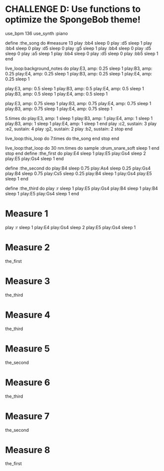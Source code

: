 # CHALLENGE D: Use functions to optimize the SpongeBob theme!

use_bpm 136
use_synth :piano

define :the_song do
  #measure 13
  play :bb4
  sleep 0
  play :d5
  sleep 1
  play :bb4
  sleep 0
  play :d5
  sleep 0
  play :g5
  sleep 1
  play :bb4
  sleep 0
  play :d5
  sleep 0
  play :a5
  sleep 1
  play :bb4
  sleep 0
  play :d5
  sleep 0
  play :bb5
  sleep 1
end

live_loop:background_notes do
  play:E3, amp: 0.25
  sleep 1
  play:B3, amp: 0.25
  play:E4, amp: 0.25
  sleep 1
  play:B3, amp: 0.25
  sleep 1
  play:E4, amp: 0.25
  sleep 1
  
  
  play:E3, amp: 0.5
  sleep 1
  play:B3, amp: 0.5
  play:E4, amp: 0.5
  sleep 1
  play:B3, amp: 0.5
  sleep 1
  play:E4, amp: 0.5
  sleep 1
  
  
  play:E3, amp: 0.75
  sleep 1
  play:B3, amp: 0.75
  play:E4, amp: 0.75
  sleep 1
  play:B3, amp: 0.75
  sleep 1
  play:E4, amp: 0.75
  sleep 1
  
  
  5.times do
    play:E3, amp: 1
    sleep 1
    play:B3, amp: 1
    play:E4, amp: 1
    sleep 1
    play:B3, amp: 1
    sleep 1
    play:E4, amp: 1
    sleep 1
  end
  play :c2, sustain: 3
  play :e2, sustain: 4
  play :g2, sustain: 2
  play :b2, sustain: 2
  stop
end

live_loop:this_loop do
  7.times do
    the_song
  end
  stop
end

live_loop:that_loop do
  30 nm.times do
    sample :drum_snare_soft
    sleep 1
  end
  stop
end
define :the_first do
  play:E4
  sleep 1
  play:E5
  play:Gs4
  sleep 2
  play:E5
  play:Gs4
  sleep 1
end

define :the_second do
  play:B4
  sleep 0.75
  play:As4
  sleep 0.25
  play:Gs4
  play:B4
  sleep 0.75
  play:Cs5
  sleep 0.25
  play:B4
  sleep 1
  play:Gs4
  play:E5
  sleep 1
end

define :the_third do
  play :r
  sleep 1
  play:E5
  play:Gs4
  play:B4
  sleep 1
  play:B4
  sleep 1
  play:E5
  play:Gs4
  sleep 1
  end
  
  # Measure 1
  play :r
  sleep 1
  play:E4
  play:Gs4
  sleep 2
  play:E5
  play:Gs4
  sleep 1
  
  # Measure 2
  the_first
  
  # Measure 3
  the_third
  
  # Measure 4
  the_third
  
  # Measure 5
  the_second
  
  # Measure 6
  the_third
  
  # Measure 7
  the_second
  
  # Measure 8
  the_first
